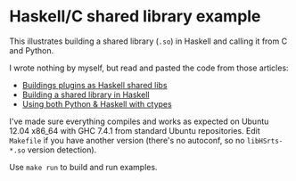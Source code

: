 Haskell/C shared library example
================================

This illustrates building a shared library (`.so`) in Haskell and calling it from C and Python.

I wrote nothing by myself, but read and pasted the code from those articles:

- [Buildings plugins as Haskell shared libs](1)
- [Building a shared library in Haskell](2)
- [Using both Python & Haskell with ctypes](3)

I've made sure everything compiles and works as expected on Ubuntu 12.04 x86_64 with GHC 7.4.1
from standard Ubuntu repositories. Edit `Makefile` if you have another version (there's no autoconf,
so no `libHSrts-*.so` version detection).

Use `make run` to build and run examples.


[1]: http://www.well-typed.com/blog/30
[2]: http://weblog.haskell.cz/pivnik/building-a-shared-library-in-haskell/
[3]: http://wiki.python.org/moin/PythonVsHaskell#Using_both_Python_.26_Haskell_with_ctypes_.28-.3B

